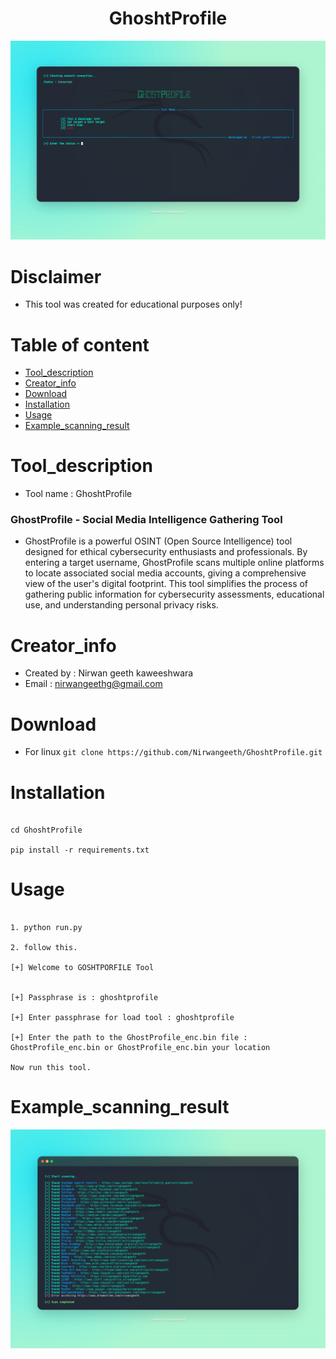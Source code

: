 <h1 align=center> GhoshtProfile </h1>

![menu](/menu.png)

# Disclaimer
* This tool was created for educational purposes only!

# Table of content

* [Tool_description](#tool_description)
* [Creator_info](#creator_info)
* [Download](#download)
* [Installation](#installation)
* [Usage](#usage)
* [Example_scanning_result](#example_scanning_result)

# Tool_description

* Tool name : GhoshtProfile

### GhostProfile - Social Media Intelligence Gathering Tool

* GhostProfile is a powerful OSINT (Open Source Intelligence) tool designed for ethical cybersecurity enthusiasts and professionals. By entering a target username, GhostProfile scans multiple online platforms to locate associated social media accounts, giving a comprehensive view of the user's digital footprint. This tool simplifies the process of gathering public information for cybersecurity assessments, educational use, and understanding personal privacy risks.

# Creator_info

* Created by : Nirwan geeth kaweeshwara
* Email      : nirwangeethg@gmail.com

# Download

* For linux `git clone https://github.com/Nirwangeeth/GhoshtProfile.git`

# Installation

```

cd GhoshtProfile

pip install -r requirements.txt

```

# Usage

```

1. python run.py

2. follow this.

[+] Welcome to GOSHTPORFILE Tool 


[+] Passphrase is : ghoshtprofile

[+] Enter passphrase for load tool : ghoshtprofile

[+] Enter the path to the GhostProfile_enc.bin file : GhostProfile_enc.bin or GhostProfile_enc.bin your location

Now run this tool.

```

# Example_scanning_result

![scanning](/scanning.png)
